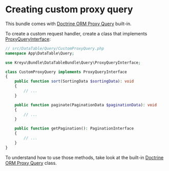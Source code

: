 # Creating custom proxy query

This bundle comes with [Doctrine ORM Proxy Query](../src/Bridge/Doctrine/Orm/Query/ProxyQuery.php) built-in.

To create a custom request handler, create a class that implements [ProxyQueryInterface](../src/Query/ProxyQueryInterface.php):

```php
// src/DataTable/Query/CustomProxyQuery.php
namespace App\DataTable\Query;

use Kreyu\Bundle\DataTableBundle\Query\ProxyQueryInterface;

class CustomProxyQuery implements ProxyQueryInterface
{
    public function sort(SortingData $sortingData): void
    {
        // ...
    }

    public function paginate(PaginationData $paginationData): void
    {
        // ...
    }

    public function getPagination(): PaginationInterface
    {
        // ...
    }
}
```

To understand how to use those methods, take look at the built-in [Doctrine ORM Proxy Query](../src/Bridge/Doctrine/Orm/Query/ProxyQuery.php) class.
